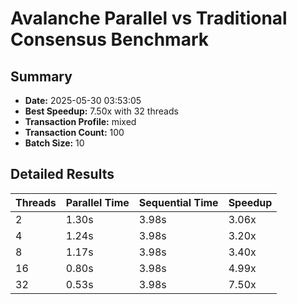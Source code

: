 # Avalanche Parallel vs Traditional Consensus Benchmark

## Summary
- **Date:** 2025-05-30 03:53:05
- **Best Speedup:** 7.50x with 32 threads
- **Transaction Profile:** mixed
- **Transaction Count:** 100
- **Batch Size:** 10

## Detailed Results

| Threads | Parallel Time | Sequential Time | Speedup |
|---------|--------------|----------------|---------|
| 2 | 1.30s | 3.98s | 3.06x |
| 4 | 1.24s | 3.98s | 3.20x |
| 8 | 1.17s | 3.98s | 3.40x |
| 16 | 0.80s | 3.98s | 4.99x |
| 32 | 0.53s | 3.98s | 7.50x |
